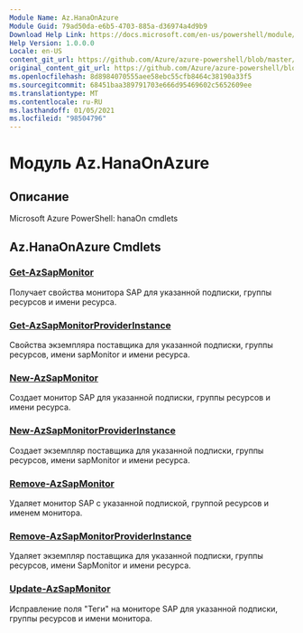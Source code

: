 ```yaml
---
Module Name: Az.HanaOnAzure
Module Guid: 79ad50da-e6b5-4703-885a-d36974a4d9b9
Download Help Link: https://docs.microsoft.com/en-us/powershell/module/az.hanaonazure
Help Version: 1.0.0.0
Locale: en-US
content_git_url: https://github.com/Azure/azure-powershell/blob/master/src/HanaOnAzure/help/Az.HanaOnAzure.md
original_content_git_url: https://github.com/Azure/azure-powershell/blob/master/src/HanaOnAzure/help/Az.HanaOnAzure.md
ms.openlocfilehash: 8d8984070555aee58ebc55cfb8464c38190a33f5
ms.sourcegitcommit: 68451baa389791703e666d95469602c5652609ee
ms.translationtype: MT
ms.contentlocale: ru-RU
ms.lasthandoff: 01/05/2021
ms.locfileid: "98504796"
---
```

# Модуль Az.HanaOnAzure
## Описание
Microsoft Azure PowerShell: hanaOn cmdlets

## Az.HanaOnAzure Cmdlets
### [Get-AzSapMonitor](Get-AzSapMonitor.md)
Получает свойства монитора SAP для указанной подписки, группы ресурсов и имени ресурса.

### [Get-AzSapMonitorProviderInstance](Get-AzSapMonitorProviderInstance.md)
Свойства экземпляра поставщика для указанной подписки, группы ресурсов, имени sapMonitor и имени ресурса.

### [New-AzSapMonitor](New-AzSapMonitor.md)
Создает монитор SAP для указанной подписки, группы ресурсов и имени ресурса.

### [New-AzSapMonitorProviderInstance](New-AzSapMonitorProviderInstance.md)
Создает экземпляр поставщика для указанной подписки, группы ресурсов, имени sapMonitor и имени ресурса.

### [Remove-AzSapMonitor](Remove-AzSapMonitor.md)
Удаляет монитор SAP с указанной подпиской, группой ресурсов и именем монитора.

### [Remove-AzSapMonitorProviderInstance](Remove-AzSapMonitorProviderInstance.md)
Удаляет экземпляр поставщика для указанной подписки, группы ресурсов, имени SapMonitor и имени ресурса.

### [Update-AzSapMonitor](Update-AzSapMonitor.md)
Исправление поля "Теги" на мониторе SAP для указанной подписки, группы ресурсов и имени монитора.

